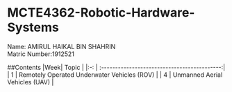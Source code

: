# MCTE4362-Robotic-Hardware-Systems

Name: AMIRUL HAIKAL BIN SHAHRIN\
Matric Number:1912521

##Contents
|Week|                  Topic                       |
|:-: | :-------------------------------------------:|
| 1  | Remotely Operated Underwater Vehicles (ROV)  |
| 4  | Unmanned Aerial Vehicles (UAV)               |

